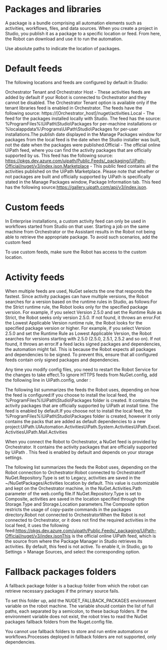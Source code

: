 ﻿# Packages and libraries

A package is a bundle comprising all automation elements such as activities, workflows, files, and data sources. When you create a project in Studio, you publish it as a package to a specific location or feed. From here, the Robot can download and use it to run the automation.

Use absolute paths to indicate the location of packages.

# Default feeds

The following locations and feeds are configured by default in Studio:

Orchestrator Tenant and Orchestrator Host - These activities feeds are added by default if your Robot is connected to Orchestrator and they cannot be disabled. The Orchestrator Tenant option is available only if the tenant libraries feed is enabled in Orchestrator. The feeds have the following source: https://[Orchestrator_host]/nuget/activities.Local - The feed for the packages installed locally with Studio. The feed has the source: %ProgramFiles%\UiPath\Studio\Packages for per-machine installations or %localappdata%\Programs\UiPath\Studio\Packages for per-user installations.The publish date displayed in the Manage Packages window for packages from the local feed is the date when the Studio installer was built, not the date when the packages were published.Official - The official online UiPath feed, where you can find the activity packages that are officially supported by us. This feed has the following source: https://pkgs.dev.azure.com/uipath/Public.Feeds/_packaging/UiPath-Official/nuget/v3/index.json.Marketplace - This public feed contains all the activities published on the UiPath Marketplace. Please note that whether or not packages are built and officially supported by UiPath is specifically stated in the Manage Packages window, Package Information tab. This feed has the following source:https://gallery.uipath.com/api/v3/index.json.

# Custom feeds

In Enterprise installations, a custom activity feed can only be used in workflows started from Studio on that user. Starting a job on the same machine from Orchestrator or the Assistant results in the Robot not being able to retrieve the appropriate package. To avoid such scenarios, add the custom feed

To use custom feeds, make sure the Robot has access to the custom location.

# Activity feeds

When multiple feeds are used, NuGet selects the one that responds the fastest. Since activity packages can have multiple versions, the Robot searches for a version based on the runtime rules in Studio, as follows:For the Strict runtime rule, the Robot looks only for the specified package version. For example, if you select Version 2.5.0 and set the Runtime Rule as Strict, the Robot seeks only version 2.5.0. If not found, it throws an error.Fot the Lowest Applicable Version runtime rule, the Robot looks for the specified package version or higher. For example, if you select Version 2.5.0 and set the Runtime Rule as Lowest Applicable Version, the Robot searches for versions starting with 2.5.0 (2.5.0, 2.5.1, 2.5.2 and so on). If not found, it throws an error.If a feed lacks signed packages and dependencies, the automation might fail. This is because the Robot expects all packages and dependencies to be signed. To prevent this, ensure that all configured feeds contain only signed packages and dependencies.

Any time you modify config files, you need to restart the Robot Service for the changes to take effect.To ignore HTTPS feeds from NuGet.config, add the following line in UiPath.config, under <packageSettings>:<add key="skipHttpConfigurationSources" value="true" />

The following list summarizes the feeds the Robot uses, depending on how the feed is configured:If you choose to install the local feed, the %ProgramFiles%\UiPath\Studio\Packages folder is created. It contains the activity packages that are officially supported by UiPath at install time. The feed is enabled by default.If you choose not to install the local feed, the %ProgramFiles%\UiPath\Studio\Packages folder is created, however it only contains the packs that are added as default dependencies to a new project:UiPath.UIAutomation.ActivitiesUiPath.System.ActivitiesUiPath.Excel.ActivitiesUiPath.Mail.Activities

When you connect the Robot to Orchestrator, a NuGet feed is provided by Orchestrator. It contains the activity packages that are officially supported by UiPath . This feed is enabled by default and depends on your storage settings.

The following list summarizes the feeds the Robot uses, depending on the Robot connection to Orchestrator:Robot connected to OrchestratorIf NuGet.Repository.Type is set to Legacy, activities are saved in the ~/NuGetPackages/Activities location by default. This value is customizable and kept on the Orchestrator machine, in the NuGet.Activities.Path parameter of the web.config file.If NuGet.Repository.Type is set to Composite, activities are saved in the location specified through the Storage.Type and Storage.Location parameters.The Composite option restricts the usage of copy-paste commands in the packages directory.Robot not connected to OrchestratorWhen the Robot is not connected to Orchestrator, or it does not find the required activities in the local feed, it uses the following feed:https://pkgs.dev.azure.com/uipath/Public.Feeds/_packaging/UiPath-Official/nuget/v3/index.jsonThis is the official online UiPath feed, which is the source from where the Package Manager in Studio retrieves its activities. By default, this feed is not active. To enable it, in Studio, go to Settings > Manage Sources, and select the corresponding option.

# Fallback packages folders

A fallback package folder is a backup folder from which the robot can retrieve necessary packages if the primary source fails.

To set this folder up, add the NUGET_FALLBACK_PACKAGES environment variable on the robot machine. The variable should contain the list of full paths, each separated by a semicolon, to these backup folders. If the environment variable does not exist, the robot tries to read the NuGet packages fallback folders from the Nuget.config file.

You cannot use fallback folders to store and run entire automations or workflows.Processes deployed in fallback folders are not supported, only dependencies.
